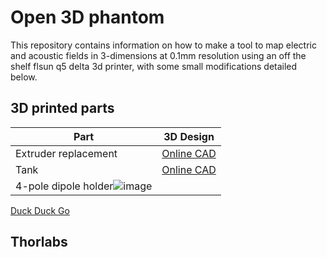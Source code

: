 # Open 3D phantom

This repository contains information on how to make a tool to map electric and acoustic fields in 3-dimensions at 0.1mm resolution using an off the shelf flsun q5 delta 3d printer, with some small modifications detailed below. 

## 3D printed parts ## 
| Part   | 3D Design |
| ------ | ------    |
| Extruder replacement | [Online CAD](https://cad.onshape.com/documents/c26d502d413d033d4b3ac0d4/w/22c1be98b04c3ec5618dd425/e/8501e30dd13a2188c9875adf) | 
| Tank | [Online CAD](https://cad.onshape.com/documents/de940802c5debb7927956670/w/0eafb5462b38484a75f4a591/e/29eb0c52ce4a6c62c408a1b8) | 
| 4-pole dipole holder![image](https://github.com/user-attachments/assets/ce8f9169-6e02-4551-aed2-c7e53e4b4ad7)



[Duck Duck Go](https://duckduckgo.com)



## Thorlabs ## 
